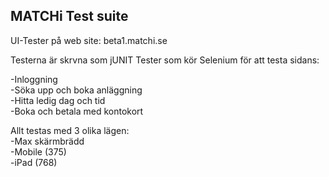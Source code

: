 MATCHi Test suite
----------------------------------
UI-Tester på web site: beta1.matchi.se

Testerna är skrvna som jUNIT Tester som kör Selenium för att testa sidans:

-Inloggning<br>
-Söka upp och boka anläggning<br>
-Hitta ledig dag och tid<br>
-Boka och betala med kontokort<br>

Allt testas med 3 olika lägen:<br>
-Max skärmbrädd<br>
-Mobile (375)<br>
-iPad (768)<br>
